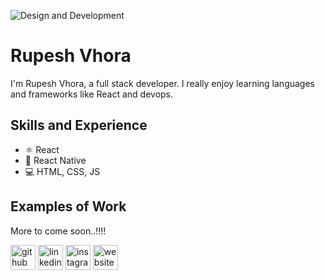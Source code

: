 <!--
### Hi there 👋

I'm Rupesh Vhora, a full stack developer. 🔭 I'm building [React applications](https://github.com/rvhora) and a few projects.

💬 You can find my portfoil on my [Portfolio](http://resume.rupeshvhora.surge.sh/)

🏡 [website][website] **|** 
📷 [instagram][instagram] **|** 
👔 [linkedin][linkedin]

[website]: http://resume.rupeshvhora.surge.sh/
[instagram]: https://instagram.com/rupeshvhora
[linkedin]: https://www.linkedin.com/in/rupesh-vhora/



More to come soon!

GITHUB PROFILE GENERATOR --https://arturssmirnovs.github.io/github-profile-readme-generator/
-->

![Design and Development](https://github.com/rvhora/rvhora/blob/main/fullStack_2.jpeg)

# Rupesh Vhora 
I'm Rupesh Vhora, a full stack developer. I really enjoy learning languages and frameworks like React and devops. 

## Skills and Experience
* ⚛ React
* 📱 React Native
* 💻 HTML, CSS, JS

## Examples of Work
More to come soon..!!!!

[<img src='https://cdn.jsdelivr.net/npm/simple-icons@3.0.1/icons/github.svg' alt='github' height='40'>](https://github.com/rvhora)  [<img src='https://cdn.jsdelivr.net/npm/simple-icons@3.0.1/icons/linkedin.svg' alt='linkedin' height='40'>](https://www.linkedin.com/in/rupeshvhora/)  [<img src='https://cdn.jsdelivr.net/npm/simple-icons@3.0.1/icons/instagram.svg' alt='instagram' height='40'>](https://www.instagram.com/rupesh_vhora/)  [<img src='https://cdn.jsdelivr.net/npm/simple-icons@3.0.1/icons/icloud.svg' alt='website' height='40'>](http://resume.rupeshvhora.surge.sh/)  
